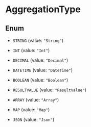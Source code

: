 

# AggregationType

## Enum


* `STRING` (value: `"String"`)

* `INT` (value: `"Int"`)

* `DECIMAL` (value: `"Decimal"`)

* `DATETIME` (value: `"DateTime"`)

* `BOOLEAN` (value: `"Boolean"`)

* `RESULTVALUE` (value: `"ResultValue"`)

* `ARRAY` (value: `"Array"`)

* `MAP` (value: `"Map"`)

* `JSON` (value: `"Json"`)



